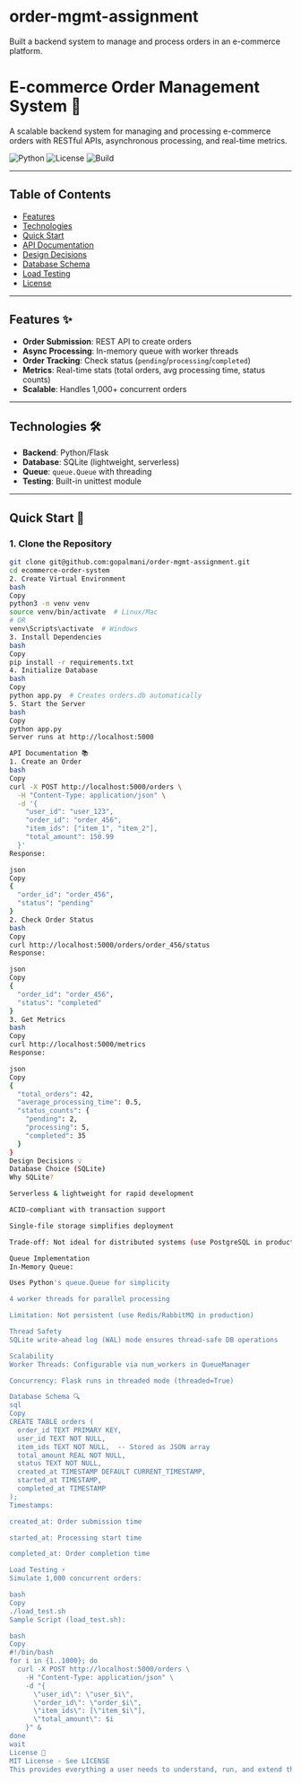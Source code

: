 # order-mgmt-assignment
Built a backend system to manage and process orders in an e-commerce platform. 

# E-commerce Order Management System 🛒

A scalable backend system for managing and processing e-commerce orders with RESTful APIs, asynchronous processing, and real-time metrics.

![Python](https://img.shields.io/badge/Python-3.9%2B-blue)
![License](https://img.shields.io/badge/License-MIT-green)
![Build](https://img.shields.io/badge/Build-Passing-success)

---

## Table of Contents
- [Features](#features-)
- [Technologies](#technologies-)
- [Quick Start](#quick-start-)
- [API Documentation](#api-documentation-)
- [Design Decisions](#design-decisions-)
- [Database Schema](#database-schema-)
- [Load Testing](#load-testing-)
- [License](#license-)

---

## Features ✨
- **Order Submission**: REST API to create orders
- **Async Processing**: In-memory queue with worker threads
- **Order Tracking**: Check status (`pending`/`processing`/`completed`)
- **Metrics**: Real-time stats (total orders, avg processing time, status counts)
- **Scalable**: Handles 1,000+ concurrent orders

---

## Technologies 🛠️
- **Backend**: Python/Flask
- **Database**: SQLite (lightweight, serverless)
- **Queue**: `queue.Queue` with threading
- **Testing**: Built-in unittest module

---

## Quick Start 🚀

### 1. Clone the Repository
```bash
git clone git@github.com:gopalmani/order-mgmt-assignment.git
cd ecommerce-order-system
2. Create Virtual Environment
bash
Copy
python3 -m venv venv
source venv/bin/activate  # Linux/Mac
# OR
venv\Scripts\activate  # Windows
3. Install Dependencies
bash
Copy
pip install -r requirements.txt
4. Initialize Database
bash
Copy
python app.py  # Creates orders.db automatically
5. Start the Server
bash
Copy
python app.py
Server runs at http://localhost:5000

API Documentation 📚
1. Create an Order
bash
Copy
curl -X POST http://localhost:5000/orders \
  -H "Content-Type: application/json" \
  -d '{
    "user_id": "user_123",
    "order_id": "order_456",
    "item_ids": ["item_1", "item_2"],
    "total_amount": 150.99
  }'
Response:

json
Copy
{
  "order_id": "order_456",
  "status": "pending"
}
2. Check Order Status
bash
Copy
curl http://localhost:5000/orders/order_456/status
Response:

json
Copy
{
  "order_id": "order_456",
  "status": "completed"
}
3. Get Metrics
bash
Copy
curl http://localhost:5000/metrics
Response:

json
Copy
{
  "total_orders": 42,
  "average_processing_time": 0.5,
  "status_counts": {
    "pending": 2,
    "processing": 5,
    "completed": 35
  }
}
Design Decisions 💡
Database Choice (SQLite)
Why SQLite?

Serverless & lightweight for rapid development

ACID-compliant with transaction support

Single-file storage simplifies deployment

Trade-off: Not ideal for distributed systems (use PostgreSQL in production)

Queue Implementation
In-Memory Queue:

Uses Python's queue.Queue for simplicity

4 worker threads for parallel processing

Limitation: Not persistent (use Redis/RabbitMQ in production)

Thread Safety
SQLite write-ahead log (WAL) mode ensures thread-safe DB operations

Scalability
Worker Threads: Configurable via num_workers in QueueManager

Concurrency: Flask runs in threaded mode (threaded=True)

Database Schema 🔍
sql
Copy
CREATE TABLE orders (
  order_id TEXT PRIMARY KEY,
  user_id TEXT NOT NULL,
  item_ids TEXT NOT NULL,  -- Stored as JSON array
  total_amount REAL NOT NULL,
  status TEXT NOT NULL,
  created_at TIMESTAMP DEFAULT CURRENT_TIMESTAMP,
  started_at TIMESTAMP,
  completed_at TIMESTAMP
);
Timestamps:

created_at: Order submission time

started_at: Processing start time

completed_at: Order completion time

Load Testing ⚡
Simulate 1,000 concurrent orders:

bash
Copy
./load_test.sh
Sample Script (load_test.sh):

bash
Copy
#!/bin/bash
for i in {1..1000}; do
  curl -X POST http://localhost:5000/orders \
    -H "Content-Type: application/json" \
    -d "{
      \"user_id\": \"user_$i\",
      \"order_id\": \"order_$i\",
      \"item_ids\": [\"item_$i\"],
      \"total_amount\": $i
    }" &
done
wait
License 📄
MIT License - See LICENSE
This provides everything a user needs to understand, run, and extend this service! 🎉
